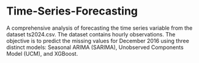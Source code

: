 # Time-Series-Forecasting
A comprehensive analysis of forecasting the time series variable from the dataset ts2024.csv. The dataset contains hourly observations. The objective is to predict the missing values for December 2016 using three distinct models: Seasonal ARIMA (SARIMA), Unobserved Components Model (UCM), and XGBoost. 
